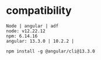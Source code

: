 # compatibility

```
Node | angular | adf
node: v12.22.12
npm: 6.14.16
angular: 13.3.0 | 10.2.2 | 

npm install -g @angular/cli@13.3.0
```
